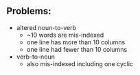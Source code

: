 Problems:
--------
- altered noun-to-verb
    - ~10 words are mis-indexed 
    - one line has more than 10 columns 
    - one line had fewer than 10 columns 
- verb-to-noun 
    - also mis-indexed including one cyclic 
